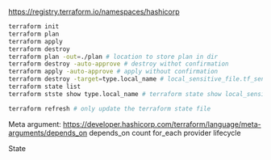 https://registry.terraform.io/namespaces/hashicorp
```sh
terraform init
terraform plan
terraform apply
terraform destroy
terraform plan -out=./plan # location to store plan in dir
terraform destroy -auto-approve # destroy withot confirmation 
terraform apply -auto-approve # apply without confirmation
terraform destroy -target=type.local_name # local_sensitive_file.tf_sensitive_example1
terraform state list
terraform stste show type.local_name # terraform state show local_sensitive_file.tf_sensitive_example1

terraform refresh # only update the terraform state file
```

Meta argument:
https://developer.hashicorp.com/terraform/language/meta-arguments/depends_on
depends_on
count
for_each
provider
lifecycle


State
